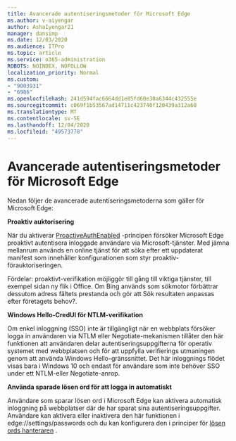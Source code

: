 ```yaml
---
title: Avancerade autentiseringsmetoder för Microsoft Edge
ms.author: v-aiyengar
author: AshaIyengar21
manager: dansimp
ms.date: 12/03/2020
ms.audience: ITPro
ms.topic: article
ms.service: o365-administration
ROBOTS: NOINDEX, NOFOLLOW
localization_priority: Normal
ms.custom:
- "9003931"
- "6986"
ms.openlocfilehash: 241d594fac6664dd1e85fd60e30a6344c432555e
ms.sourcegitcommit: c069f1b53567ad14711c423740f120439a312a60
ms.translationtype: MT
ms.contentlocale: sv-SE
ms.lasthandoff: 12/04/2020
ms.locfileid: "49573778"
---
```

# <a name="advanced-authentication-concepts-applicable-to-microsoft-edge"></a>Avancerade autentiseringsmetoder för Microsoft Edge

Nedan följer de avancerade autentiseringsmetoderna som gäller för Microsoft Edge:

**Proaktiv auktorisering**

När du aktiverar [ProactiveAuthEnabled](https://go.microsoft.com/fwlink/?linkid=2134621) -principen försöker Microsoft Edge proaktivt autentisera inloggade användare via Microsoft-tjänster. Med jämna mellanrum används en online tjänst för att söka efter ett uppdaterat manifest som innehåller konfigurationen som styr proaktiv-förauktoriseringen.

Fördelar: proaktivt-verifikation möjliggör till gång till viktiga tjänster, till exempel sidan ny flik i Office. Om Bing används som sökmotor förbättrar dessutom adress fältets prestanda och gör att Sök resultaten anpassas efter företagets behov?.

**Windows Hello-CredUI för NTLM-verifikation**

Om enkel inloggning (SSO) inte är tillgängligt när en webbplats försöker logga in användaren via NTLM eller Negotiate-mekanismen tillåter den här funktionen att användaren delar autentiseringsuppgifterna för operativ systemet med webbplatsen och för att uppfylla verifierings utmaningen genom att använda Windows Hello-gränssnittet. Det här inloggnings flödet visas bara i Windows 10 och endast för användare som inte behöver SSO under ett NTLM-eller Negotiate-anrop.

**Använda sparade lösen ord för att logga in automatiskt**

Användare som sparar lösen ord i Microsoft Edge kan aktivera automatisk inloggning på webbplatser där de har sparat sina autentiseringsuppgifter. Användare kan aktivera eller inaktivera den här funktionen i edge://settings/passwords och du kan konfigurera den i principer för [lösen ords hanteraren](https://go.microsoft.com/fwlink/?linkid=2134622) .
